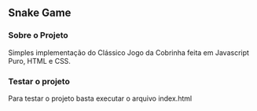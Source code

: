 ## Snake Game
### Sobre o Projeto
Simples implementação do  Clássico Jogo da Cobrinha feita em Javascript Puro, HTML e CSS.
### Testar o projeto
Para testar o projeto basta executar o arquivo index.html  